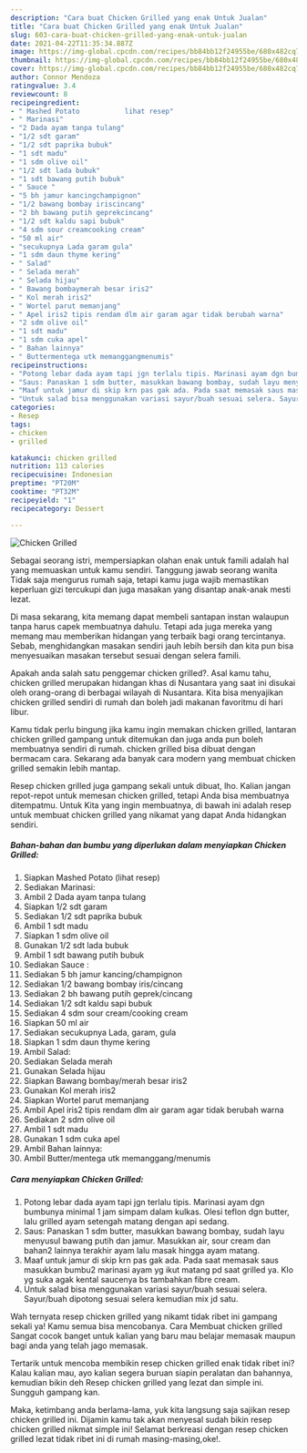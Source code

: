 ```yaml
---
description: "Cara buat Chicken Grilled yang enak Untuk Jualan"
title: "Cara buat Chicken Grilled yang enak Untuk Jualan"
slug: 603-cara-buat-chicken-grilled-yang-enak-untuk-jualan
date: 2021-04-22T11:35:34.887Z
image: https://img-global.cpcdn.com/recipes/bb84bb12f24955be/680x482cq70/chicken-grilled-foto-resep-utama.jpg
thumbnail: https://img-global.cpcdn.com/recipes/bb84bb12f24955be/680x482cq70/chicken-grilled-foto-resep-utama.jpg
cover: https://img-global.cpcdn.com/recipes/bb84bb12f24955be/680x482cq70/chicken-grilled-foto-resep-utama.jpg
author: Connor Mendoza
ratingvalue: 3.4
reviewcount: 8
recipeingredient:
- " Mashed Potato           lihat resep"
- " Marinasi"
- "2 Dada ayam tanpa tulang"
- "1/2 sdt garam"
- "1/2 sdt paprika bubuk"
- "1 sdt madu"
- "1 sdm olive oil"
- "1/2 sdt lada bubuk"
- "1 sdt bawang putih bubuk"
- " Sauce "
- "5 bh jamur kancingchampignon"
- "1/2 bawang bombay iriscincang"
- "2 bh bawang putih geprekcincang"
- "1/2 sdt kaldu sapi bubuk"
- "4 sdm sour creamcooking cream"
- "50 ml air"
- "secukupnya Lada garam gula"
- "1 sdm daun thyme kering"
- " Salad"
- " Selada merah"
- " Selada hijau"
- " Bawang bombaymerah besar iris2"
- " Kol merah iris2"
- " Wortel parut memanjang"
- " Apel iris2 tipis rendam dlm air garam agar tidak berubah warna"
- "2 sdm olive oil"
- "1 sdt madu"
- "1 sdm cuka apel"
- " Bahan lainnya"
- " Buttermentega utk memanggangmenumis"
recipeinstructions:
- "Potong lebar dada ayam tapi jgn terlalu tipis. Marinasi ayam dgn bumbunya minimal 1 jam simpam dalam kulkas. Olesi teflon dgn butter, lalu grilled ayam setengah matang dengan api sedang."
- "Saus: Panaskan 1 sdm butter, masukkan bawang bombay, sudah layu menyusul bawang putih dan jamur. Masukkan air, sour cream dan bahan2 lainnya terakhir ayam lalu masak hingga ayam matang."
- "Maaf untuk jamur di skip krn pas gak ada. Pada saat memasak saus masukkan bumbu2 marinasi ayam yg ikut matang pd saat grilled ya. Klo yg suka agak kental saucenya bs tambahkan fibre cream."
- "Untuk salad bisa menggunakan variasi sayur/buah sesuai selera. Sayur/buah dipotong sesuai selera kemudian mix jd satu."
categories:
- Resep
tags:
- chicken
- grilled

katakunci: chicken grilled 
nutrition: 113 calories
recipecuisine: Indonesian
preptime: "PT20M"
cooktime: "PT32M"
recipeyield: "1"
recipecategory: Dessert

---
```



![Chicken Grilled](https://img-global.cpcdn.com/recipes/bb84bb12f24955be/680x482cq70/chicken-grilled-foto-resep-utama.jpg)

Sebagai seorang istri, mempersiapkan olahan enak untuk famili adalah hal yang memuaskan untuk kamu sendiri. Tanggung jawab seorang  wanita Tidak saja mengurus rumah saja, tetapi kamu juga wajib memastikan keperluan gizi tercukupi dan juga masakan yang disantap anak-anak mesti lezat.

Di masa  sekarang, kita memang dapat membeli santapan instan walaupun tanpa harus capek membuatnya dahulu. Tetapi ada juga mereka yang memang mau memberikan hidangan yang terbaik bagi orang tercintanya. Sebab, menghidangkan masakan sendiri jauh lebih bersih dan kita pun bisa menyesuaikan masakan tersebut sesuai dengan selera famili. 



Apakah anda salah satu penggemar chicken grilled?. Asal kamu tahu, chicken grilled merupakan hidangan khas di Nusantara yang saat ini disukai oleh orang-orang di berbagai wilayah di Nusantara. Kita bisa menyajikan chicken grilled sendiri di rumah dan boleh jadi makanan favoritmu di hari libur.

Kamu tidak perlu bingung jika kamu ingin memakan chicken grilled, lantaran chicken grilled gampang untuk ditemukan dan juga anda pun boleh membuatnya sendiri di rumah. chicken grilled bisa dibuat dengan bermacam cara. Sekarang ada banyak cara modern yang membuat chicken grilled semakin lebih mantap.

Resep chicken grilled juga gampang sekali untuk dibuat, lho. Kalian jangan repot-repot untuk memesan chicken grilled, tetapi Anda bisa membuatnya ditempatmu. Untuk Kita yang ingin membuatnya, di bawah ini adalah resep untuk membuat chicken grilled yang nikamat yang dapat Anda hidangkan sendiri.

<!--inarticleads1-->

##### Bahan-bahan dan bumbu yang diperlukan dalam menyiapkan Chicken Grilled:

1. Siapkan  Mashed Potato           (lihat resep)
1. Sediakan  Marinasi:
1. Ambil 2 Dada ayam tanpa tulang
1. Siapkan 1/2 sdt garam
1. Sediakan 1/2 sdt paprika bubuk
1. Ambil 1 sdt madu
1. Siapkan 1 sdm olive oil
1. Gunakan 1/2 sdt lada bubuk
1. Ambil 1 sdt bawang putih bubuk
1. Sediakan  Sauce :
1. Sediakan 5 bh jamur kancing/champignon
1. Sediakan 1/2 bawang bombay iris/cincang
1. Sediakan 2 bh bawang putih geprek/cincang
1. Sediakan 1/2 sdt kaldu sapi bubuk
1. Sediakan 4 sdm sour cream/cooking cream
1. Siapkan 50 ml air
1. Sediakan secukupnya Lada, garam, gula
1. Siapkan 1 sdm daun thyme kering
1. Ambil  Salad:
1. Sediakan  Selada merah
1. Gunakan  Selada hijau
1. Siapkan  Bawang bombay/merah besar iris2
1. Gunakan  Kol merah iris2
1. Siapkan  Wortel parut memanjang
1. Ambil  Apel iris2 tipis rendam dlm air garam agar tidak berubah warna
1. Sediakan 2 sdm olive oil
1. Ambil 1 sdt madu
1. Gunakan 1 sdm cuka apel
1. Ambil  Bahan lainnya:
1. Ambil  Butter/mentega utk memanggang/menumis




<!--inarticleads2-->

##### Cara menyiapkan Chicken Grilled:

1. Potong lebar dada ayam tapi jgn terlalu tipis. Marinasi ayam dgn bumbunya minimal 1 jam simpam dalam kulkas. Olesi teflon dgn butter, lalu grilled ayam setengah matang dengan api sedang.
1. Saus: Panaskan 1 sdm butter, masukkan bawang bombay, sudah layu menyusul bawang putih dan jamur. Masukkan air, sour cream dan bahan2 lainnya terakhir ayam lalu masak hingga ayam matang.
1. Maaf untuk jamur di skip krn pas gak ada. Pada saat memasak saus masukkan bumbu2 marinasi ayam yg ikut matang pd saat grilled ya. Klo yg suka agak kental saucenya bs tambahkan fibre cream.
1. Untuk salad bisa menggunakan variasi sayur/buah sesuai selera. Sayur/buah dipotong sesuai selera kemudian mix jd satu.




Wah ternyata resep chicken grilled yang nikamt tidak ribet ini gampang sekali ya! Kamu semua bisa mencobanya. Cara Membuat chicken grilled Sangat cocok banget untuk kalian yang baru mau belajar memasak maupun bagi anda yang telah jago memasak.

Tertarik untuk mencoba membikin resep chicken grilled enak tidak ribet ini? Kalau kalian mau, ayo kalian segera buruan siapin peralatan dan bahannya, kemudian bikin deh Resep chicken grilled yang lezat dan simple ini. Sungguh gampang kan. 

Maka, ketimbang anda berlama-lama, yuk kita langsung saja sajikan resep chicken grilled ini. Dijamin kamu tak akan menyesal sudah bikin resep chicken grilled nikmat simple ini! Selamat berkreasi dengan resep chicken grilled lezat tidak ribet ini di rumah masing-masing,oke!.

